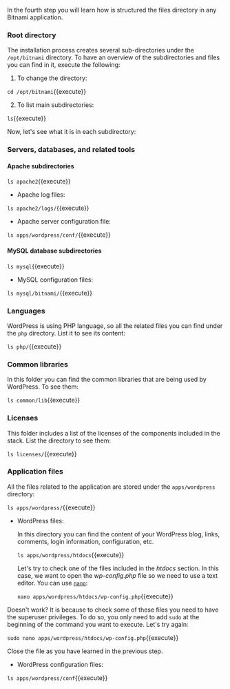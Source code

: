 In the fourth step you will learn how is structured the files directory in any Bitnami application.

### Root directory

The installation process creates several sub-directories under the `/opt/bitnami` directory. To have an overview of the subdirectories and files you can find in it, execute the following:

1. To change the directory:

`cd /opt/bitnami`{{execute}}

2. To list main subdirectories:

`ls`{{execute}}

Now, let's see what it is in each subdirectory:

### Servers, databases, and related tools

#### Apache subdirectories

`ls apache2`{{execute}}

* Apache log files:

`ls apache2/logs/`{{execute}}

* Apache server configuration file:

`ls apps/wordpress/conf/`{{execute}}

#### MySQL database subdirectories

`ls mysql`{{execute}}

* MySQL configuration files:

`ls mysql/bitnami/`{{execute}}

### Languages

WordPress is using PHP language, so all the related files you can find under the `php` directory. List it to see its content:

`ls php/`{{execute}}

### Common libraries

In this folder you can find the common libraries that are being used by WordPress. To see them:

`ls common/lib`{{execute}}

### Licenses

This folder includes a list of the licenses of the components included in the stack. List the directory to see them:

`ls licenses/`{{execute}}

### Application files

All the files related to the application are stored under the `apps/wordpress` directory:

`ls apps/wordpress/`{{execute}}

* WordPress files:

  In this directory you can find the content of your WordPress blog, links, comments, login information, configuration, etc.

  `ls apps/wordpress/htdocs`{{execute}}

  Let's try to check one of the files included in the *htdocs* section. In this case, we want to open the *wp-config.php* file so we need to use a text editor. You can use [`nano`](https://www.nano-editor.org/):
  
  `nano apps/wordpress/htdocs/wp-config.php`{{execute}}

Doesn't work? It is because to check some of these files you need to have the superuser privileges. To do so, you only need to add `sudo` at the beginning of the command you want to execute. Let's try again:

`sudo nano apps/wordpress/htdocs/wp-config.php`{{execute}}

Close the file as you have learned in the previous step. 

* WordPress configuration files:

`ls apps/wordpress/conf`{{execute}}

